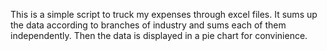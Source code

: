 This is a simple script to truck my expenses through excel files.
It sums up the data according to branches of industry and sums each of them independently.
Then the data is displayed in a pie chart for convinience.